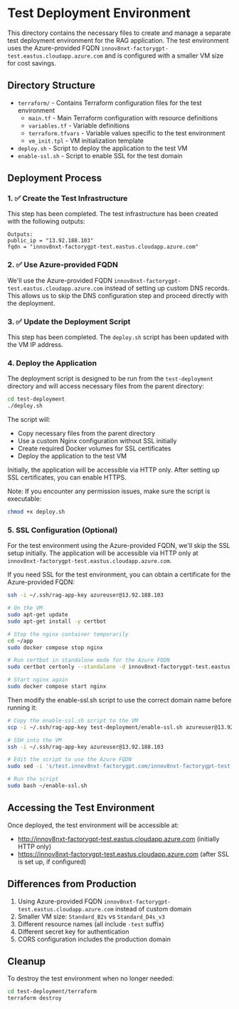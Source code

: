 # Test Deployment Environment

This directory contains the necessary files to create and manage a separate test deployment environment for the RAG application. The test environment uses the Azure-provided FQDN `innov8nxt-factorygpt-test.eastus.cloudapp.azure.com` and is configured with a smaller VM size for cost savings.

## Directory Structure

- `terraform/` - Contains Terraform configuration files for the test environment
  - `main.tf` - Main Terraform configuration with resource definitions
  - `variables.tf` - Variable definitions
  - `terraform.tfvars` - Variable values specific to the test environment
  - `vm_init.tpl` - VM initialization template
- `deploy.sh` - Script to deploy the application to the test VM
- `enable-ssl.sh` - Script to enable SSL for the test domain

## Deployment Process

### 1. ✅ Create the Test Infrastructure

This step has been completed. The test infrastructure has been created with the following outputs:

```
Outputs:
public_ip = "13.92.188.103"
fqdn = "innov8nxt-factorygpt-test.eastus.cloudapp.azure.com"
```

### 2. ✅ Use Azure-provided FQDN

We'll use the Azure-provided FQDN `innov8nxt-factorygpt-test.eastus.cloudapp.azure.com` instead of setting up custom DNS records. This allows us to skip the DNS configuration step and proceed directly with the deployment.

### 3. ✅ Update the Deployment Script

This step has been completed. The `deploy.sh` script has been updated with the VM IP address.

### 4. Deploy the Application

The deployment script is designed to be run from the `test-deployment` directory and will access necessary files from the parent directory:

```bash
cd test-deployment
./deploy.sh
```

The script will:
- Copy necessary files from the parent directory
- Use a custom Nginx configuration without SSL initially
- Create required Docker volumes for SSL certificates
- Deploy the application to the test VM

Initially, the application will be accessible via HTTP only. After setting up SSL certificates, you can enable HTTPS.

Note: If you encounter any permission issues, make sure the script is executable:
```bash
chmod +x deploy.sh
```

### 5. SSL Configuration (Optional)

For the test environment using the Azure-provided FQDN, we'll skip the SSL setup initially. The application will be accessible via HTTP only at `innov8nxt-factorygpt-test.eastus.cloudapp.azure.com`.

If you need SSL for the test environment, you can obtain a certificate for the Azure-provided FQDN:

```bash
ssh -i ~/.ssh/rag-app-key azureuser@13.92.188.103

# On the VM
sudo apt-get update
sudo apt-get install -y certbot

# Stop the nginx container temporarily
cd ~/app
sudo docker compose stop nginx

# Run certbot in standalone mode for the Azure FQDN
sudo certbot certonly --standalone -d innov8nxt-factorygpt-test.eastus.cloudapp.azure.com

# Start nginx again
sudo docker compose start nginx
```

Then modify the enable-ssl.sh script to use the correct domain name before running it:

```bash
# Copy the enable-ssl.sh script to the VM
scp -i ~/.ssh/rag-app-key test-deployment/enable-ssl.sh azureuser@13.92.188.103:~/

# SSH into the VM
ssh -i ~/.ssh/rag-app-key azureuser@13.92.188.103

# Edit the script to use the Azure FQDN
sudo sed -i 's/test.innov8nxt-factorygpt.com/innov8nxt-factorygpt-test.eastus.cloudapp.azure.com/g' ~/enable-ssl.sh

# Run the script
sudo bash ~/enable-ssl.sh
```

## Accessing the Test Environment

Once deployed, the test environment will be accessible at:

- http://innov8nxt-factorygpt-test.eastus.cloudapp.azure.com (initially HTTP only)
- https://innov8nxt-factorygpt-test.eastus.cloudapp.azure.com (after SSL is set up, if configured)

## Differences from Production

1. Using Azure-provided FQDN `innov8nxt-factorygpt-test.eastus.cloudapp.azure.com` instead of custom domain
2. Smaller VM size: `Standard_B2s` vs `Standard_D4s_v3`
3. Different resource names (all include `-test` suffix)
4. Different secret key for authentication
5. CORS configuration includes the production domain

## Cleanup

To destroy the test environment when no longer needed:

```bash
cd test-deployment/terraform
terraform destroy
```
